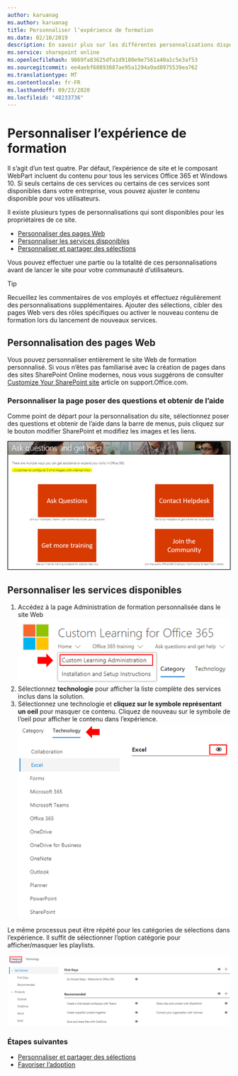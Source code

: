 ```yaml
---
author: karuanag
ms.author: karuanag
title: Personnaliser l’expérience de formation
ms.date: 02/10/2019
description: En savoir plus sur les différentes personnalisations disponibles avec la formation personnalisée pour Office 365
ms.service: sharepoint online
ms.openlocfilehash: 9869fa83625dfa1d9180e9e7561a40a1c5e3af53
ms.sourcegitcommit: ee4aebf60893887ae95a1294a9ad8975539ea762
ms.translationtype: MT
ms.contentlocale: fr-FR
ms.lasthandoff: 09/23/2020
ms.locfileid: "48233736"
---
```

# <a name="customize-the-training-experience"></a>Personnaliser l’expérience de formation

Il s’agit d’un test quatre. Par défaut, l’expérience de site et le composant WebPart incluent du contenu pour tous les services Office 365 et Windows 10.  Si seuls certains de ces services ou certains de ces services sont disponibles dans votre entreprise, vous pouvez ajuster le contenu disponible pour vos utilisateurs.  

Il existe plusieurs types de personnalisations qui sont disponibles pour les propriétaires de ce site. 

- [Personnaliser des pages Web](#customizing-web-pages)
- [Personnaliser les services disponibles](#customize-available-services)
- [Personnaliser et partager des sélections](customplaylist.md)

Vous pouvez effectuer une partie ou la totalité de ces personnalisations avant de lancer le site pour votre communauté d’utilisateurs.  

> [!TIP]
> Recueillez les commentaires de vos employés et effectuez régulièrement des personnalisations supplémentaires.  Ajouter des sélections, cibler des pages Web vers des rôles spécifiques ou activer le nouveau contenu de formation lors du lancement de nouveaux services. 

## <a name="customizing-web-pages"></a>Personnalisation des pages Web

Vous pouvez personnaliser entièrement le site Web de formation personnalisé. Si vous n’êtes pas familiarisé avec la création de pages dans des sites SharePoint Online modernes, nous vous suggérons de consulter [Customize Your SharePoint site](https://support.office.com/article/customize-your-sharepoint-site-320b43e5-b047-4fda-8381-f61e8ac7f59b) article on support.Office.com. 

### <a name="customize-the-ask-questions-and-get-help-page"></a>Personnaliser la page **poser des questions et obtenir de l’aide**

Comme point de départ pour la personnalisation du site, sélectionnez poser des questions et obtenir de l’aide dans la barre de menus, puis cliquez sur le bouton modifier SharePoint et modifiez les images et les liens. 

![custom_ask.png](media/custom_ask.png)

## <a name="customize-available-services"></a>Personnaliser les services disponibles

1.  Accédez à la page Administration de formation personnalisée dans le site Web ![custom_admin.png](media/custom_admin.png)
1. Sélectionnez **technologie** pour afficher la liste complète des services inclus dans la solution.
1. Sélectionnez une technologie et **cliquez sur le symbole représentant un oeil** pour masquer ce contenu.  Cliquez de nouveau sur le symbole de l’oeil pour afficher le contenu dans l’expérience. 
![personnalisé](media/custom_techlist.png)

Le même processus peut être répété pour les catégories de sélections dans l’expérience.  Il suffit de sélectionner l’option catégorie pour afficher/masquer les playlists. 

![custom_cat.png](media/custom_cat.png)

### <a name="next-steps"></a>Étapes suivantes

- [Personnaliser et partager des sélections](customplaylist.md)
- [Favoriser l’adoption](driveadoption.md) 
